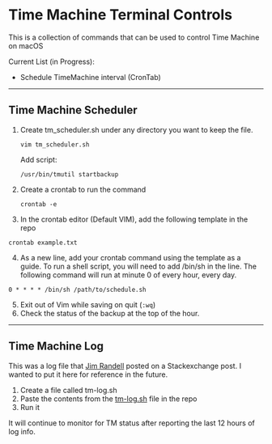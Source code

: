 # Time Machine Terminal Controls

This is a collection of commands that can be used to control Time Machine on macOS

Current List (in Progress):
 - Schedule TimeMachine interval (CronTab)

---

## Time Machine Scheduler

 1. Create tm_scheduler.sh under any directory you want to keep the file.

    `vim tm_scheduler.sh`

    Add script:
    ```#!/bin/sh
    /usr/bin/tmutil startbackup
    ```

 2. Create a crontab to run the command

    `crontab -e`
3. In the crontab editor (Default VIM), add the following template in the repo

`crontab example.txt`


4. As a new line, add your crontab command using the template as a guide. To run a shell script, you will need to add /bin/sh in the line. The following command will run at minute 0 of every hour, every day.

`0 * * * * /bin/sh /path/to/schedule.sh`

5. Exit out of Vim while saving on quit (`:wq`)
6. Check the status of the backup at the top of the hour.

---

## Time Machine Log

This was a log file that [Jim Randell](https://superuser.com/users/646226/jim-randell) posted on a Stackexchange post. I wanted to put it here for reference in the future.

1. Create a file called tm-log.sh
2. Paste the contents from the [tm-log.sh](tm-log.sh) file in the repo
3. Run it

It will continue to monitor for TM status after reporting the last 12 hours of log info.
